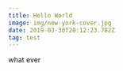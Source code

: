 ```yaml
---
title: Hello World
image: img/new-york-cover.jpg
date: 2019-03-30T20:12:23.782Z
tag: test
---
```

what ever
